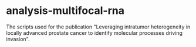 # analysis-multifocal-rna

The scripts used for the publication "Leveraging intratumor heterogeneity in locally advanced prostate cancer to identify molecular processes driving invasion".
